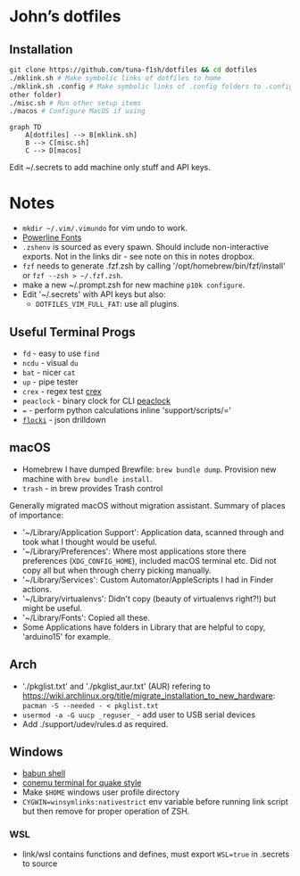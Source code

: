 # John’s dotfiles

## Installation

```bash
git clone https://github.com/tuna-f1sh/dotfiles && cd dotfiles
./mklink.sh # Make symbolic links of dotfiles to home
./mklink.sh .config # Make symbolic links of .config folders to .config (or
other folder)
./misc.sh # Run other setup items
./macos # Configure MacOS if using
```

```mermaid
graph TD
    A[dotfiles] --> B[mklink.sh]
    B --> C[misc.sh]
    C --> D[macos]
```

Edit ~/.secrets to add machine only stuff and API keys.

# Notes

* `mkdir ~/.vim/.vimundo` for vim undo to work.
* [Powerline Fonts](https://github.com/powerline/fonts)
* `.zshenv` is sourced as every spawn. Should include non-interactive exports.
  Not in the links dir - see note on this in notes dropbox.
* `fzf` needs to generate .fzf.zsh by calling '/opt/homebrew/bin/fzf/install' or `fzf --zsh > ~/.fzf.zsh`.
* make a new ~/.prompt.zsh for new machine `p10k configure`.
* Edit '~/.secrets' with API keys but also:
    * `DOTFILES_VIM_FULL_FAT`: use all plugins.

## Useful Terminal Progs

* `fd` - easy to use `find`
* `ncdu` - visual `du`
* `bat` - nicer `cat`
* `up` - pipe tester
* `crex` - regex test [crex](https://octobanana.com/software/crex)
* `peaclock` - binary clock for CLI
  [peaclock](https://octobanana.com/software/peaclock)
* `=` - perform python calculations inline 'support/scripts/='
* [`flocki`](https://github.com/denisidoro/floki) - json drilldown

## macOS

* Homebrew I have dumped Brewfile: `brew bundle dump`. Provision new machine with `brew bundle install`.
* `trash` - in brew provides Trash control

Generally migrated macOS without migration assistant. Summary of places of importance:

* '~/Library/Application Support': Application data, scanned through and took what I thought would be useful.
* '~/Library/Preferences': Where most applications store there preferences (`XDG_CONFIG_HOME`), included macOS terminal etc. Did not copy all but when through cherry picking manually.
* '~/Library/Services': Custom Automator/AppleScripts I had in Finder actions.
* '~/Library/virtualenvs': Didn't copy (beauty of virtualenvs right?!) but might be useful.
* '~/Library/Fonts': Copied all these.
* Some Applications have folders in Library that are helpful to copy, 'arduino15' for example.

## Arch

* './pkglist.txt' and './pkglist_aur.txt' (AUR) refering to https://wiki.archlinux.org/title/migrate_installation_to_new_hardware: `pacman -S --needed - < pkglist.txt`
* `usermod -a -G uucp _reguser_` - add user to USB serial devices
* Add ./support/udev/rules.d as required.

## Windows

* [babun shell](http://babun.github.io/)
* [conemu terminal for quake style](https://conemu.github.io/)
* Make `$HOME` windows user profile directory
* `CYGWIN=winsymlinks:nativestrict` env variable before running link script
  but then remove for proper operation of ZSH.

### WSL

* link/wsl contains functions and defines, must export `WSL=true` in .secrets to source
